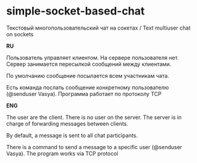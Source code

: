 # simple-socket-based-chat
Текстовый многопользовательский чат на сокетах / Text multiuser chat on sockets

**RU**

Пользователь управляет клиентом. На сервере пользователя нет. Сервер занимается пересылкой сообщений между клиентами.

По умолчанию сообщение посылается всем участникам чата.

Есть команда послать сообщение конкретному пользователю (@senduser Vasya).
Программа работает по протоколу TCP

**ENG**

The user are the client. There is no user on the server. The server is in charge of forwarding messages between clients.

By default, a message is sent to all chat participants.

There is a command to send a message to a specific user (@senduser Vasya).
The program works via TCP protocol
